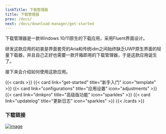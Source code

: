 ```yaml
---
linkTitle: 下载管理器
title: 下载管理器
prev: /docs/
next: /docs/download-manager/get-started
---
```


下载管理器是一款Windows 10/11原生的下载应用，采用Fluent界面设计。

研发这款应用的初衷是界面套壳的Aria和传统idm之间始终缺乏UWP原生界面的轻量下载器，并且自己正好也需要一款开箱即用的下载管理器，于是这款应用诞生了。

接下来会介绍如何使用这款应用。

<!--more-->

{{< cards >}}
  {{< card link="get-started" title="新手入门" icon="template" >}}
  {{< card link="configurations" title="应用设置" icon="adjustments" >}}
  {{< card link="dmkpro" title="高级版功能" icon="sparkles" >}}
  {{< card link="updatelog" title="更新日志" icon="sparkles" >}}
{{< /cards >}}

### 下载链接
[![image](https://github.com/jenius-apps/ambie/raw/main/images/storeBadge.png#left)](https://www.microsoft.com/store/productId/9mx6kd8wgwgp?ocid=pdpshare)